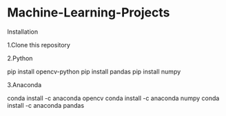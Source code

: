 # Machine-Learning-Projects

Installation

1.Clone this repository

2.Python

pip install opencv-python
pip install pandas
pip install numpy

3.Anaconda

conda install -c anaconda opencv
conda install -c anaconda numpy 
conda install -c anaconda pandas
